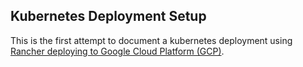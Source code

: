 ## Kubernetes Deployment Setup
This is the first attempt to document a kubernetes deployment using [Rancher deploying to Google Cloud Platform (GCP)](https://docs.ranchermanager.rancher.io/getting-started/quick-start-guides/deploy-rancher-manager/gcp).



